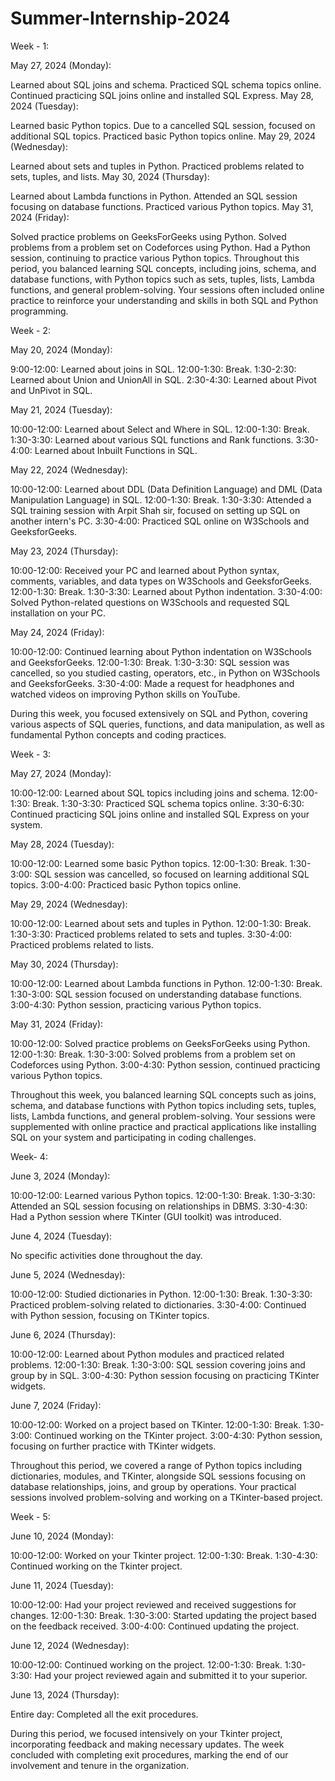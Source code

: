 # Summer-Internship-2024
Week - 1:

May 27, 2024 (Monday):

Learned about SQL joins and schema.
Practiced SQL schema topics online.
Continued practicing SQL joins online and installed SQL Express.
May 28, 2024 (Tuesday):

Learned basic Python topics.
Due to a cancelled SQL session, focused on additional SQL topics.
Practiced basic Python topics online.
May 29, 2024 (Wednesday):

Learned about sets and tuples in Python.
Practiced problems related to sets, tuples, and lists.
May 30, 2024 (Thursday):

Learned about Lambda functions in Python.
Attended an SQL session focusing on database functions.
Practiced various Python topics.
May 31, 2024 (Friday):

Solved practice problems on GeeksForGeeks using Python.
Solved problems from a problem set on Codeforces using Python.
Had a Python session, continuing to practice various Python topics.
Throughout this period, you balanced learning SQL concepts, including joins, schema, and database functions, with Python topics such as sets, tuples, lists, Lambda functions, and general problem-solving. Your sessions often included online practice to reinforce your understanding and skills in both SQL and Python programming.






Week - 2:




May 20, 2024 (Monday):

9:00-12:00: Learned about joins in SQL.
12:00-1:30: Break.
1:30-2:30: Learned about Union and UnionAll in SQL.
2:30-4:30: Learned about Pivot and UnPivot in SQL.

May 21, 2024 (Tuesday):

10:00-12:00: Learned about Select and Where in SQL.
12:00-1:30: Break.
1:30-3:30: Learned about various SQL functions and Rank functions.
3:30-4:00: Learned about Inbuilt Functions in SQL.

May 22, 2024 (Wednesday):

10:00-12:00: Learned about DDL (Data Definition Language) and DML (Data Manipulation Language) in SQL.
12:00-1:30: Break.
1:30-3:30: Attended a SQL training session with Arpit Shah sir, focused on setting up SQL on another intern's PC.
3:30-4:00: Practiced SQL online on W3Schools and GeeksforGeeks.

May 23, 2024 (Thursday):

10:00-12:00: Received your PC and learned about Python syntax, comments, variables, and data types on W3Schools and GeeksforGeeks.
12:00-1:30: Break.
1:30-3:30: Learned about Python indentation.
3:30-4:00: Solved Python-related questions on W3Schools and requested SQL installation on your PC.

May 24, 2024 (Friday):

10:00-12:00: Continued learning about Python indentation on W3Schools and GeeksforGeeks.
12:00-1:30: Break.
1:30-3:30: SQL session was cancelled, so you studied casting, operators, etc., in Python on W3Schools and GeeksforGeeks.
3:30-4:00: Made a request for headphones and watched videos on improving Python skills on YouTube.

During this week, you focused extensively on SQL and Python, covering various aspects of SQL queries, functions, and data manipulation, as well as fundamental Python concepts and coding practices.




Week - 3:




May 27, 2024 (Monday):

10:00-12:00: Learned about SQL topics including joins and schema.
12:00-1:30: Break.
1:30-3:30: Practiced SQL schema topics online.
3:30-6:30: Continued practicing SQL joins online and installed SQL Express on your system.

May 28, 2024 (Tuesday):

10:00-12:00: Learned some basic Python topics.
12:00-1:30: Break.
1:30-3:00: SQL session was cancelled, so focused on learning additional SQL topics.
3:00-4:00: Practiced basic Python topics online.

May 29, 2024 (Wednesday):

10:00-12:00: Learned about sets and tuples in Python.
12:00-1:30: Break.
1:30-3:30: Practiced problems related to sets and tuples.
3:30-4:00: Practiced problems related to lists.

May 30, 2024 (Thursday):

10:00-12:00: Learned about Lambda functions in Python.
12:00-1:30: Break.
1:30-3:00: SQL session focused on understanding database functions.
3:00-4:30: Python session, practicing various Python topics.

May 31, 2024 (Friday):

10:00-12:00: Solved practice problems on GeeksForGeeks using Python.
12:00-1:30: Break.
1:30-3:00: Solved problems from a problem set on Codeforces using Python.
3:00-4:30: Python session, continued practicing various Python topics.

Throughout this week, you balanced learning SQL concepts such as joins, schema, and database functions with Python topics including sets, tuples, lists, Lambda functions, and general problem-solving. Your sessions were supplemented with online practice and practical applications like installing SQL on your system and participating in coding challenges.




Week- 4:




June 3, 2024 (Monday):

10:00-12:00: Learned various Python topics.
12:00-1:30: Break.
1:30-3:30: Attended an SQL session focusing on relationships in DBMS.
3:30-4:30: Had a Python session where TKinter (GUI toolkit) was introduced.

June 4, 2024 (Tuesday):

No specific activities done throughout the day.

June 5, 2024 (Wednesday):

10:00-12:00: Studied dictionaries in Python.
12:00-1:30: Break.
1:30-3:30: Practiced problem-solving related to dictionaries.
3:30-4:00: Continued with Python session, focusing on TKinter topics.

June 6, 2024 (Thursday):

10:00-12:00: Learned about Python modules and practiced related problems.
12:00-1:30: Break.
1:30-3:00: SQL session covering joins and group by in SQL.
3:00-4:30: Python session focusing on practicing TKinter widgets.

June 7, 2024 (Friday):

10:00-12:00: Worked on a project based on TKinter.
12:00-1:30: Break.
1:30-3:00: Continued working on the TKinter project.
3:00-4:30: Python session, focusing on further practice with TKinter widgets.

Throughout this period, we covered a range of Python topics including dictionaries, modules, and TKinter, alongside SQL sessions focusing on database relationships, joins, and group by operations. Your practical sessions involved problem-solving and working on a TKinter-based project.




Week - 5:




June 10, 2024 (Monday):

10:00-12:00: Worked on your Tkinter project.
12:00-1:30: Break.
1:30-4:30: Continued working on the Tkinter project.

June 11, 2024 (Tuesday):

10:00-12:00: Had your project reviewed and received suggestions for changes.
12:00-1:30: Break.
1:30-3:00: Started updating the project based on the feedback received.
3:00-4:00: Continued updating the project.

June 12, 2024 (Wednesday):

10:00-12:00: Continued working on the project.
12:00-1:30: Break.
1:30-3:30: Had your project reviewed again and submitted it to your superior.

June 13, 2024 (Thursday):

Entire day: Completed all the exit procedures.

During this period, we focused intensively on your Tkinter project, incorporating feedback and making necessary updates. The week concluded with completing exit procedures, marking the end of our involvement and tenure in the organization.






